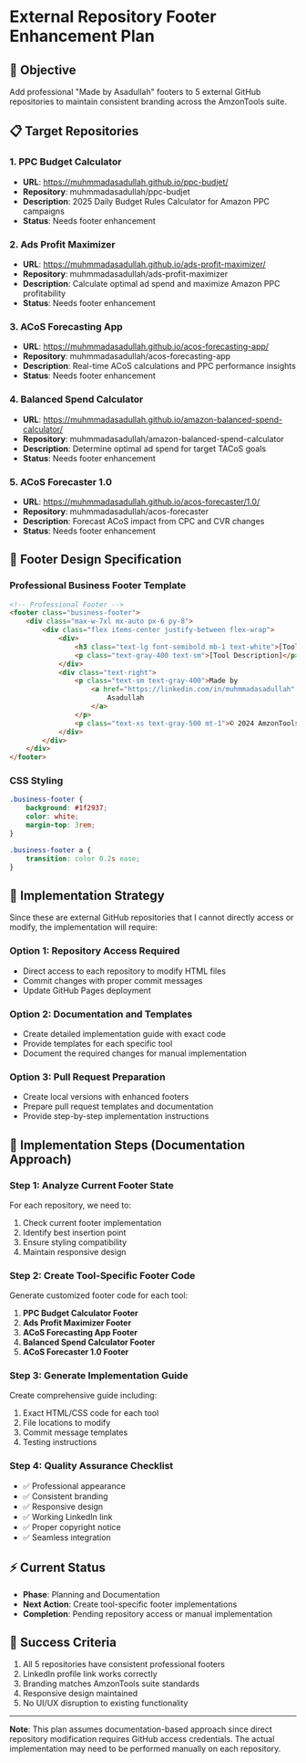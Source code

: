 # External Repository Footer Enhancement Plan

## 🎯 Objective
Add professional "Made by Asadullah" footers to 5 external GitHub repositories to maintain consistent branding across the AmzonTools suite.

## 📋 Target Repositories

### 1. PPC Budget Calculator
- **URL**: https://muhmmadasadullah.github.io/ppc-budjet/
- **Repository**: muhmmadasadullah/ppc-budjet
- **Description**: 2025 Daily Budget Rules Calculator for Amazon PPC campaigns
- **Status**: Needs footer enhancement

### 2. Ads Profit Maximizer
- **URL**: https://muhmmadasadullah.github.io/ads-profit-maximizer/
- **Repository**: muhmmadasadullah/ads-profit-maximizer
- **Description**: Calculate optimal ad spend and maximize Amazon PPC profitability
- **Status**: Needs footer enhancement

### 3. ACoS Forecasting App
- **URL**: https://muhmmadasadullah.github.io/acos-forecasting-app/
- **Repository**: muhmmadasadullah/acos-forecasting-app
- **Description**: Real-time ACoS calculations and PPC performance insights
- **Status**: Needs footer enhancement

### 4. Balanced Spend Calculator
- **URL**: https://muhmmadasadullah.github.io/amazon-balanced-spend-calculator/
- **Repository**: muhmmadasadullah/amazon-balanced-spend-calculator
- **Description**: Determine optimal ad spend for target TACoS goals
- **Status**: Needs footer enhancement

### 5. ACoS Forecaster 1.0
- **URL**: https://muhmmadasadullah.github.io/acos-forecaster/1.0/
- **Repository**: muhmmadasadullah/acos-forecaster
- **Description**: Forecast ACoS impact from CPC and CVR changes
- **Status**: Needs footer enhancement

## 🎨 Footer Design Specification

### Professional Business Footer Template
```html
<!-- Professional Footer -->
<footer class="business-footer">
    <div class="max-w-7xl mx-auto px-6 py-8">
        <div class="flex items-center justify-between flex-wrap">
            <div>
                <h3 class="text-lg font-semibold mb-1 text-white">[Tool Name]</h3>
                <p class="text-gray-400 text-sm">[Tool Description]</p>
            </div>
            <div class="text-right">
                <p class="text-sm text-gray-400">Made by 
                    <a href="https://linkedin.com/in/muhmmadasadullah" target="_blank" class="text-blue-400 hover:text-blue-300 transition-colors">
                        Asadullah
                    </a>
                </p>
                <p class="text-xs text-gray-500 mt-1">© 2024 AmzonTools. All rights reserved.</p>
            </div>
        </div>
    </div>
</footer>
```

### CSS Styling
```css
.business-footer {
    background: #1f2937;
    color: white;
    margin-top: 3rem;
}

.business-footer a {
    transition: color 0.2s ease;
}
```

## 🔧 Implementation Strategy

Since these are external GitHub repositories that I cannot directly access or modify, the implementation will require:

### Option 1: Repository Access Required
- Direct access to each repository to modify HTML files
- Commit changes with proper commit messages
- Update GitHub Pages deployment

### Option 2: Documentation and Templates
- Create detailed implementation guide with exact code
- Provide templates for each specific tool
- Document the required changes for manual implementation

### Option 3: Pull Request Preparation
- Create local versions with enhanced footers
- Prepare pull request templates and documentation
- Provide step-by-step implementation instructions

## 📝 Implementation Steps (Documentation Approach)

### Step 1: Analyze Current Footer State
For each repository, we need to:
1. Check current footer implementation
2. Identify best insertion point
3. Ensure styling compatibility
4. Maintain responsive design

### Step 2: Create Tool-Specific Footer Code
Generate customized footer code for each tool:
1. **PPC Budget Calculator Footer**
2. **Ads Profit Maximizer Footer**
3. **ACoS Forecasting App Footer**
4. **Balanced Spend Calculator Footer**
5. **ACoS Forecaster 1.0 Footer**

### Step 3: Generate Implementation Guide
Create comprehensive guide including:
1. Exact HTML/CSS code for each tool
2. File locations to modify
3. Commit message templates
4. Testing instructions

### Step 4: Quality Assurance Checklist
- ✅ Professional appearance
- ✅ Consistent branding
- ✅ Responsive design
- ✅ Working LinkedIn link
- ✅ Proper copyright notice
- ✅ Seamless integration

## ⚡ Current Status
- **Phase**: Planning and Documentation
- **Next Action**: Create tool-specific footer implementations
- **Completion**: Pending repository access or manual implementation

## 🎯 Success Criteria
1. All 5 repositories have consistent professional footers
2. LinkedIn profile link works correctly
3. Branding matches AmzonTools suite standards
4. Responsive design maintained
5. No UI/UX disruption to existing functionality

---

**Note**: This plan assumes documentation-based approach since direct repository modification requires GitHub access credentials. The actual implementation may need to be performed manually on each repository.